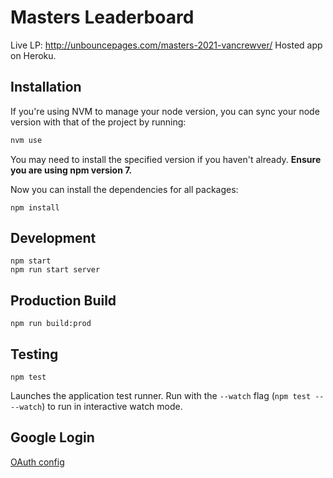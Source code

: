# Masters Leaderboard

Live LP: http://unbouncepages.com/masters-2021-vancrewver/
Hosted app on Heroku.

## Installation

If you're using NVM to manage your node version, you can sync your node version with that of the project by running:

```sh
nvm use
```

You may need to install the specified version if you haven't already. **Ensure you are using npm version 7.**

Now you can install the dependencies for all packages:

```
npm install
```

## Development

```
npm start
npm run start server
```

## Production Build

```
npm run build:prod
```

## Testing

```
npm test
```

Launches the application test runner.
Run with the `--watch` flag (`npm test -- --watch`) to run in interactive watch mode.

## Google Login
[OAuth config](https://console.developers.google.com/apis/credentials/oauthclient/723926103233-g005d40jcth75hr0o09r088n2ug2cqv8.apps.googleusercontent.com?authuser=1&project=graphite-byte-156900&supportedpurview=project)
